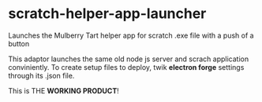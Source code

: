 # scratch-helper-app-launcher
Launches the Mulberry Tart helper app for scratch .exe file with a push of a button

This adaptor launches the same old node js server and scrach application conviniently.
To create setup files to deploy, twik **electron forge** settings through its .json file.

This is THE **WORKING PRODUCT**!
